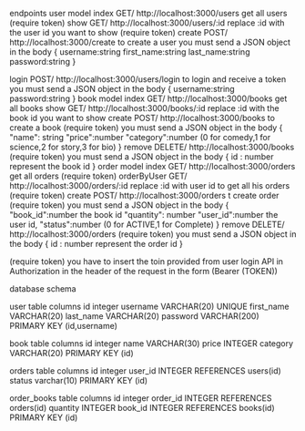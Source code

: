 endpoints
user model 
index GET/ http://localhost:3000/users get all users   (require token)
show GET/  http://localhost:3000/users/:id replace :id with the user id you want to show (require token)
create POST/ http://localhost:3000/create to create a user 
you must send a JSON object in the body 
{
    username:string
    first_name:string
    last_name:string
    password:string
}

login POST/ http://localhost:3000/users/login to login and receive a token 
you must send a JSON object in the body 
{
    username:string
    password:string
}
book model 
index GET/ http://localhost:3000/books get all books 
show GET/  http://localhost:3000/books/:id replace :id with the book id you want to show
create POST/ http://localhost:3000/books to create a book (require token)
you must send a JSON object in the body 
{
    "name": string
    "price":number 
    "category":number (0 for comedy,1 for science,2 for story,3 for bio) 
}
remove DELETE/ http://localhost:3000/books (require token)
you must send a JSON object in the body 
{
    id : number represent the book id 
}
order model 
index GET/ http://localhost:3000/orders get all orders (require token)
orderByUser GET/ http://localhost:3000/orders/:id replace :id with user id to get all his orders (require token)
create POST/ http://localhost:3000/orders t create order (require token)
you must send a JSON object in the body 
  {  "book_id":number the book id
    "quantity": number
    "user_id":number the user id,
    "status":number (0 for ACTIVE,1 for Complete)
    }
remove DELETE/ http://localhost:3000/orders (require token)
you must send a JSON object in the body 
{
    id : number represent the order id 
}    

(require token) you have to insert the toin provided from user login API in  Authorization in the header of the request in the form (Bearer (TOKEN)) 

database schema 

user table
columns
id integer
username VARCHAR(20) UNIQUE 
first_name VARCHAR(20)
last_name VARCHAR(20)
password VARCHAR(200)
PRIMARY KEY
(id,username)

book table
columns
id integer 
name VARCHAR(30)
price INTEGER
category VARCHAR(20)
PRIMARY KEY
(id)

orders table
columns
id integer
user_id INTEGER REFERENCES users(id)
status varchar(10)
PRIMARY KEY
(id)

order_books table
columns
id integer 
order_id INTEGER REFERENCES orders(id)
quantity INTEGER
book_id INTEGER REFERENCES books(id)
PRIMARY KEY
(id)

